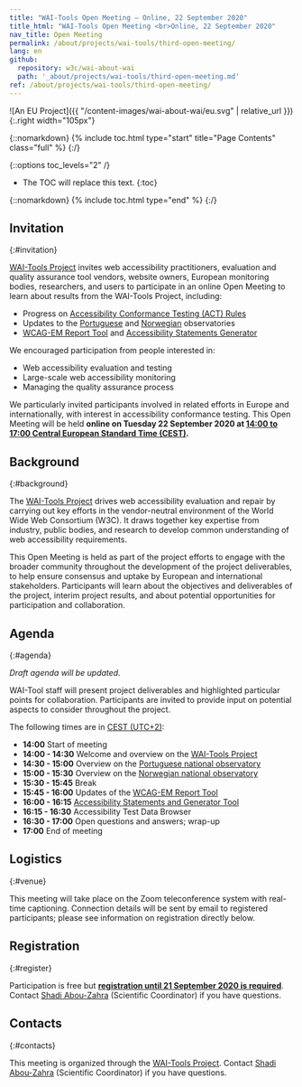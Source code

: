 ```yaml
---
title: "WAI-Tools Open Meeting — Online, 22 September 2020"
title_html: "WAI-Tools Open Meeting <br>Online, 22 September 2020"
nav_title: Open Meeting
permalink: /about/projects/wai-tools/third-open-meeting/
lang: en
github:
  repository: w3c/wai-about-wai
  path: '_about/projects/wai-tools/third-open-meeting.md'
ref: /about/projects/wai-tools/third-open-meeting/
---
```


![An EU Project]({{ "/content-images/wai-about-wai/eu.svg" | relative_url }}){:.right width="105px"}

{::nomarkdown}
{% include toc.html type="start" title="Page Contents" class="full" %}
{:/}

{::options toc_levels="2" /}

-   The TOC will replace this text.
{:toc}


{::nomarkdown}
{% include toc.html type="end" %}
{:/}

## Invitation
{:#invitation}

[WAI-Tools Project](/about/projects/wai-tools/) invites web accessibility practitioners, evaluation and quality assurance tool vendors, website owners, European monitoring bodies, researchers, and users to participate in an online Open Meeting to learn about results from the WAI-Tools Project, including:

-   Progress on [Accessibility Conformance Testing (ACT) Rules](https://act-rules.github.io/rules/)
-   Updates to the [Portuguese](http://accessmonitor.acessibilidade.gov.pt/observatorio/) and [Norwegian](https://uu.difi.no/om-oss/english) observatories
-   [WCAG-EM Report Tool](https://www.w3.org/WAI/eval/report-tool/) and [Accessibility Statements Generator](https://www.w3.org/WAI/planning/statements/)

We encouraged participation from people interested in:

-   Web accessibility evaluation and testing
-   Large-scale web accessibility monitoring
-   Managing the quality assurance process

We particularly invited participants involved in related efforts in Europe and internationally, with interest in accessibility conformance testing. This Open Meeting will be held **online on Tuesday 22 September 2020 at [14:00 to 17:00 Central European Standard Time (CEST)](https://www.timeanddate.com/worldclock/fixedtime.html?msg=WAI-Tools+Open+Meeting&iso=20200922T12&p1=%3A&ah=3).**

## Background
{:#background}

The [WAI-Tools Project](/about/projects/wai-tools/) drives web accessibility evaluation and repair by carrying out key efforts in the vendor-neutral environment of the World Wide Web Consortium (W3C). It draws together key expertise from industry, public bodies, and research to develop common understanding of web accessibility requirements.

This Open Meeting is held as part of the project efforts to engage with the broader community throughout the development of the project deliverables, to help ensure consensus and uptake by European and international stakeholders. Participants will learn about the objectives and deliverables of the project, interim project results, and about potential opportunities for participation and collaboration.

## Agenda
{:#agenda}

*Draft agenda will be updated.*

WAI-Tool staff will present project deliverables and highlighted particular points for collaboration. Participants are invited to provide input on potential aspects to consider throughout the project.

The following times are in [CEST (UTC+2)](https://www.timeanddate.com/worldclock/fixedtime.html?msg=WAI-Tools+Open+Meeting&iso=20200922T12&p1=%3A&ah=3):

-   **14:00** Start of meeting
-   **14:00 - 14:30** Welcome and overview on the [WAI-Tools Project](https://www.w3.org/WAI/about/projects/wai-tools/)
-   **14:30 - 15:00** Overview on the [Portuguese national observatory](http://accessmonitor.acessibilidade.gov.pt/observatorio/)
-   **15:00 - 15:30** Overview on the [Norwegian national observatory](https://uu.difi.no/om-oss/english)
-   **15:30 - 15:45** Break
-   **15:45 - 16:00** Updates of the [WCAG-EM Report Tool](https://www.w3.org/WAI/eval/report-tool/)
-   **16:00 - 16:15** [Accessibility Statements and Generator Tool](https://www.w3.org/WAI/planning/statements/)
-   **16:15 - 16:30** Accessibility Test Data Browser
-   **16:30 - 17:00** Open questions and answers; wrap-up
-   **17:00** End of meeting

## Logistics
{:#venue}

This meeting will take place on the Zoom teleconference system with real-time captioning. Connection details will be sent by email to registered participants; please see information on registration directly below.

## Registration
{:#register}

Participation is free but **[registration until 21 September 2020 is required](https://www.w3.org/2002/09/wbs/1/WAI-Tools_meeting3/)**.<!--// Registration is now closed. //--> Contact [Shadi Abou-Zahra](http://www.w3.org/People/shadi/) (Scientific Coordinator) if you have questions.

## Contacts
{:#contacts}

This meeting is organized through the [WAI-Tools Project](/about/projects/wai-tools/). Contact [Shadi Abou-Zahra](http://www.w3.org/People/shadi/) (Scientific Coordinator) if you have questions.
